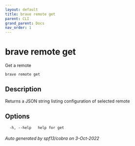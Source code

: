 ```yaml
---
layout: default
title: brave remote get
parent: CLI
grand_parent: Docs
nav_order: 1
---
```


# brave remote get

Get a remote

```
brave remote get
```

## Description

Returns a JSON string listing configuration of selected remote

## Options

```
  -h, --help   help for get
```

###### Auto generated by spf13/cobra on 3-Oct-2022
